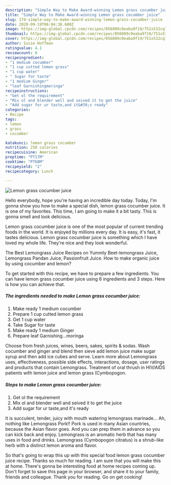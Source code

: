 ```yaml
---
description: "Simple Way to Make Award-winning Lemon grass cocumber juice"
title: "Simple Way to Make Award-winning Lemon grass cocumber juice"
slug: 174-simple-way-to-make-award-winning-lemon-grass-cocumber-juice
date: 2020-09-19T06:04:36.600Z
image: https://img-global.cpcdn.com/recipes/056009c0eaba9f19/751x532cq70/lemon-grass-cocumber-juice-recipe-main-photo.jpg
thumbnail: https://img-global.cpcdn.com/recipes/056009c0eaba9f19/751x532cq70/lemon-grass-cocumber-juice-recipe-main-photo.jpg
cover: https://img-global.cpcdn.com/recipes/056009c0eaba9f19/751x532cq70/lemon-grass-cocumber-juice-recipe-main-photo.jpg
author: Susie Hoffman
ratingvalue: 4.1
reviewcount: 8
recipeingredient:
- "1 medium cocumber"
- "1 cup cutted lemon grass"
- "1 cup water"
- " Sugar for taste"
- "1 medium Ginger"
- "leaf Garnishingmoringa"
recipeinstructions:
- "Get ol the requirement"
- "Mix ol and blender well and seived it to get the juice"
- "Add sugar for ur taste,and it&#39;s ready"
categories:
- Recipe
tags:
- lemon
- grass
- cocumber

katakunci: lemon grass cocumber 
nutrition: 250 calories
recipecuisine: American
preptime: "PT17M"
cooktime: "PT60M"
recipeyield: "2"
recipecategory: Lunch

---
```



![Lemon grass cocumber juice](https://img-global.cpcdn.com/recipes/056009c0eaba9f19/751x532cq70/lemon-grass-cocumber-juice-recipe-main-photo.jpg)

Hello everybody, hope you're having an incredible day today. Today, I'm gonna show you how to make a special dish, lemon grass cocumber juice. It is one of my favorites. This time, I am going to make it a bit tasty. This is gonna smell and look delicious.

Lemon grass cocumber juice is one of the most popular of current trending foods in the world. It is enjoyed by millions every day. It is easy, it's fast, it tastes delicious. Lemon grass cocumber juice is something which I have loved my whole life. They're nice and they look wonderful.

The Best Lemongrass Juice Recipes on Yummly Beet-lemongrass Juice, Lemongrass Pandan Juice, Passionfruit Juice. How to make organic juice by using cocumber and lemon?


To get started with this recipe, we have to prepare a few ingredients. You can have lemon grass cocumber juice using 6 ingredients and 3 steps. Here is how you can achieve that.

<!--inarticleads1-->

##### The ingredients needed to make Lemon grass cocumber juice:

1. Make ready 1 medium cocumber
1. Prepare 1 cup cutted lemon grass
1. Get 1 cup water
1. Take  Sugar for taste
1. Make ready 1 medium Ginger
1. Prepare leaf Garnishing...moringa


Choose from fresh juices, wines, beers, sakes, spirits &amp; sodas. Wash cocumber and ginger and blend then sieve add lemon juice make sugar syrup and then add ice cubes and serve. Learn more about Lemongrass uses, effectiveness, possible side effects, interactions, dosage, user ratings and products that contain Lemongrass. Treatment of oral thrush in HIV/AIDS patients with lemon juice and lemon grass (Cymbopogon. 

<!--inarticleads2-->

##### Steps to make Lemon grass cocumber juice:

1. Get ol the requirement
1. Mix ol and blender well and seived it to get the juice
1. Add sugar for ur taste,and it&#39;s ready


It is succulent, tender, juicy with mouth watering lemongrass marinade… Ah, nothing like Lemongrass Pork!! Pork is used in many Asian countries, because the Asian flavor goes. And you can prep them in advance so you can kick back and enjoy. Lemongrass is an aromatic herb that has many uses in food and drinks. Lemongrass (Cymbopogon citratus) is a shrub-like herb with a distinct lemon aroma and flavor. 

So that's going to wrap this up with this special food lemon grass cocumber juice recipe. Thanks so much for reading. I am sure that you will make this at home. There's gonna be interesting food at home recipes coming up. Don't forget to save this page in your browser, and share it to your family, friends and colleague. Thank you for reading. Go on get cooking!
